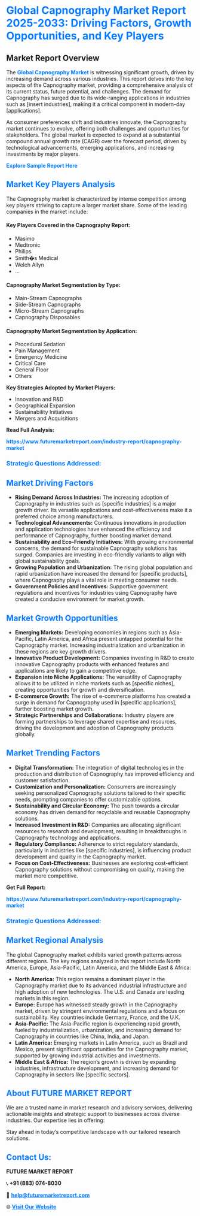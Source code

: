 <h1 style="color: #007BFF;">Global Capnography Market Report 2025-2033: Driving Factors, Growth Opportunities, and Key Players</h1>

<section id="overview">
<h2>Market Report Overview</h2>
<p>The <a href="https://www.futuremarketreport.com/industry-report/capnography-market" style="color: #007BFF; text-decoration: none;"><strong>Global Capnography Market</strong></a> is witnessing significant growth, driven by increasing demand across various industries. This report delves into the key aspects of the Capnography market, providing a comprehensive analysis of its current status, future potential, and challenges. The demand for Capnography has surged due to its wide-ranging applications in industries such as [insert industries], making it a critical component in modern-day [applications].</p>
<p>As consumer preferences shift and industries innovate, the Capnography market continues to evolve, offering both challenges and opportunities for stakeholders. The global market is expected to expand at a substantial compound annual growth rate (CAGR) over the forecast period, driven by technological advancements, emerging applications, and increasing investments by major players.</p>
</section>

<section id="overview">
<p><a href="https://www.futuremarketreport.com/request-sample/reportId=64080" style="color: #007BFF; text-decoration: none;"><strong>Explore Sample Report Here</strong></a></p>
</section>

<section id="key-players">
<h2 style="color: #007BFF;">Market Key Players Analysis</h2>
<p>The Capnography market is characterized by intense competition among key players striving to capture a larger market share. Some of the leading companies in the market include:</p>
<h4>Key Players Covered in the Capnography Report:</h4>
<ul><li>Masimo</li><li>Medtronic</li><li>Philips</li><li>Smith�s Medical</li><li>Welch Allyn</li><li>...</li></ul>
<h4>Capnography Market Segmentation by Type:</h4>
<ul><li>Main-Stream Capnographs</li><li>Side-Stream Capnographs</li><li>Micro-Stream Capnographs</li><li>Capnography Disposables</li></ul>

<h4>Capnography Market Segmentation by Application:</h4>
<ul><li>Procedural Sedation</li><li>Pain Management</li><li>Emergency Medicine</li><li>Critical Care</li><li>General Floor</li><li>Others</li></ul>
<p><strong>Key Strategies Adopted by Market Players:</strong></p>
<ul>
<li>Innovation and R&D</li>
<li>Geographical Expansion</li>
<li>Sustainability Initiatives</li>
<li>Mergers and Acquisitions</li>
</ul>
</section>

<section>
<p><strong>Read Full Analysis: </strong></p><a href="https://www.futuremarketreport.com/industry-report/capnography-market" style="color: #007BFF; text-decoration: none;"><strong>https://www.futuremarketreport.com/industry-report/capnography-market</strong></a>
<h3 style="color: #007BFF;">Strategic Questions Addressed:</h3>
</section>

<section id="driving-factors">
<h2 style="color: #007BFF;">Market Driving Factors</h2>
<ul>
<li><strong>Rising Demand Across Industries:</strong> The increasing adoption of Capnography in industries such as [specific industries] is a major growth driver. Its versatile applications and cost-effectiveness make it a preferred choice among manufacturers.</li>
<li><strong>Technological Advancements:</strong> Continuous innovations in production and application technologies have enhanced the efficiency and performance of Capnography, further boosting market demand.</li>
<li><strong>Sustainability and Eco-Friendly Initiatives:</strong> With growing environmental concerns, the demand for sustainable Capnography solutions has surged. Companies are investing in eco-friendly variants to align with global sustainability goals.</li>
<li><strong>Growing Population and Urbanization:</strong> The rising global population and rapid urbanization have increased the demand for [specific products], where Capnography plays a vital role in meeting consumer needs.</li>
<li><strong>Government Policies and Incentives:</strong> Supportive government regulations and incentives for industries using Capnography have created a conducive environment for market growth.</li>
</ul>
</section>

<section id="growth-opportunities">
<h2 style="color: #007BFF;">Market Growth Opportunities</h2>
<ul>
<li><strong>Emerging Markets:</strong> Developing economies in regions such as Asia-Pacific, Latin America, and Africa present untapped potential for the Capnography market. Increasing industrialization and urbanization in these regions are key growth drivers.</li>
<li><strong>Innovative Product Development:</strong> Companies investing in R&D to create innovative Capnography products with enhanced features and applications are likely to gain a competitive edge.</li>
<li><strong>Expansion into Niche Applications:</strong> The versatility of Capnography allows it to be utilized in niche markets such as [specific niches], creating opportunities for growth and diversification.</li>
<li><strong>E-commerce Growth:</strong> The rise of e-commerce platforms has created a surge in demand for Capnography used in [specific applications], further boosting market growth.</li>
<li><strong>Strategic Partnerships and Collaborations:</strong> Industry players are forming partnerships to leverage shared expertise and resources, driving the development and adoption of Capnography products globally.</li>
</ul>
</section>

<section id="trending-factors">
<h2 style="color: #007BFF;">Market Trending Factors</h2>
<ul>
<li><strong>Digital Transformation:</strong> The integration of digital technologies in the production and distribution of Capnography has improved efficiency and customer satisfaction.</li>
<li><strong>Customization and Personalization:</strong> Consumers are increasingly seeking personalized Capnography solutions tailored to their specific needs, prompting companies to offer customizable options.</li>
<li><strong>Sustainability and Circular Economy:</strong> The push towards a circular economy has driven demand for recyclable and reusable Capnography solutions.</li>
<li><strong>Increased Investment in R&D:</strong> Companies are allocating significant resources to research and development, resulting in breakthroughs in Capnography technology and applications.</li>
<li><strong>Regulatory Compliance:</strong> Adherence to strict regulatory standards, particularly in industries like [specific industries], is influencing product development and quality in the Capnography market.</li>
<li><strong>Focus on Cost-Effectiveness:</strong> Businesses are exploring cost-efficient Capnography solutions without compromising on quality, making the market more competitive.</li>
</ul>
</section>

<section>
<p><strong>Get Full Report: </strong></p><a href="https://www.futuremarketreport.com/industry-report/capnography-market" style="color: #007BFF; text-decoration: none;"><strong>https://www.futuremarketreport.com/industry-report/capnography-market</strong></a>
<h3 style="color: #007BFF;">Strategic Questions Addressed:</h3>
</section>


<section id="regional-analysis">
<h2 style="color: #007BFF;">Market Regional Analysis</h2>
<p>The global Capnography market exhibits varied growth patterns across different regions. The key regions analyzed in this report include North America, Europe, Asia-Pacific, Latin America, and the Middle East & Africa:</p>
<ul>
<li><strong>North America:</strong> This region remains a dominant player in the Capnography market due to its advanced industrial infrastructure and high adoption of new technologies. The U.S. and Canada are leading markets in this region.</li>
<li><strong>Europe:</strong> Europe has witnessed steady growth in the Capnography market, driven by stringent environmental regulations and a focus on sustainability. Key countries include Germany, France, and the U.K.</li>
<li><strong>Asia-Pacific:</strong> The Asia-Pacific region is experiencing rapid growth, fueled by industrialization, urbanization, and increasing demand for Capnography in countries like China, India, and Japan.</li>
<li><strong>Latin America:</strong> Emerging markets in Latin America, such as Brazil and Mexico, present significant opportunities for the Capnography market, supported by growing industrial activities and investments.</li>
<li><strong>Middle East & Africa:</strong> The region’s growth is driven by expanding industries, infrastructure development, and increasing demand for Capnography in sectors like [specific sectors].</li>
</ul>
</section>

<footer>
<h2 style="color: #007BFF;">About FUTURE MARKET REPORT</h2>
<p>We are a trusted name in market research and advisory services, delivering actionable insights and strategic support to businesses across diverse industries. Our expertise lies in offering:</p>

<p>Stay ahead in today’s competitive landscape with our tailored research solutions.</p>

<h2 style="color: #007BFF;">Contact Us:</h2>
<p><strong>FUTURE MARKET REPORT</strong></p>
<p>📞 <strong>+91 (883) 074-8030</strong></p>
<p>📧 <strong><a href="mailto:help@futuremarketreport.com" style="color: #007BFF;">help@futuremarketreport.com</a></strong></p>
<p>🌐 <strong><a href="https://www.futuremarketreport.com/" style="color: #007BFF;">Visit Our Website</a></strong></p>
</footer>